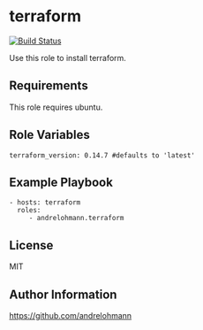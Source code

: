 terraform
=========

[![Build Status](https://travis-ci.org/andrelohmann/ansible-role-terraform.svg?branch=master)](https://travis-ci.org/andrelohmann/ansible-role-terraform)

Use this role to install terraform.

Requirements
------------

This role requires ubuntu.

Role Variables
--------------

    terraform_version: 0.14.7 #defaults to 'latest'

Example Playbook
----------------

    - hosts: terraform
      roles:
         - andrelohmann.terraform

License
-------

MIT

Author Information
------------------

https://github.com/andrelohmann
